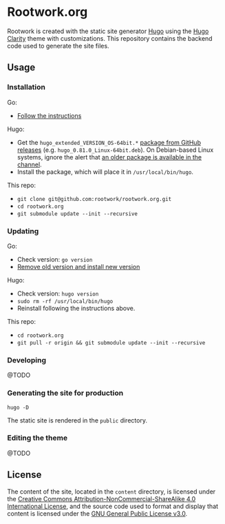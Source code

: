 # Rootwork.org

Rootwork is created with the static site generator [Hugo](http://gohugo.io) using the [Hugo Clarity](https://github.com/chipzoller/hugo-clarity) theme with customizations. This repository contains the backend code used to generate the site files.

## Usage

### Installation

Go:

* [Follow the instructions](https://golang.org/doc/install)

Hugo:

* Get the `hugo_extended_VERSION_OS-64bit.*` [package from GitHub releases](https://github.com/gohugoio/hugo/releases) (e.g. `hugo_0.81.0_Linux-64bit.deb`). On Debian-based Linux systems, ignore the alert that [an older package is available in the channel](https://gohugo.io/getting-started/installing#debian-and-ubuntu).
* Install the package, which will place it in `/usr/local/bin/hugo`.

This repo:

* `git clone git@github.com:rootwork/rootwork.org.git`
* `cd rootwork.org`
* `git submodule update --init --recursive`

### Updating

Go:

* Check version: `go version`
* [Remove old version and install new version](https://gist.github.com/nikhita/432436d570b89cab172dcf2894465753)

Hugo:

* Check version: `hugo version`
* `sudo rm -rf /usr/local/bin/hugo`
* Reinstall following the instructions above.

This repo:

* `cd rootwork.org`
* `git pull -r origin && git submodule update --init --recursive`

### Developing

@TODO

### Generating the site for production

`hugo -D`

The static site is rendered in the `public` directory.

### Editing the theme

@TODO

## License

The content of the site, located in the `content` directory, is licensed under the [Creative Commons Attribution-NonCommercial-ShareAlike 4.0 International License](https://creativecommons.org/licenses/by-nc-sa/4.0/), and the source code used to format and display that content is licensed under the [GNU General Public License v3.0](https://www.gnu.org/licenses/gpl-3.0.txt).
